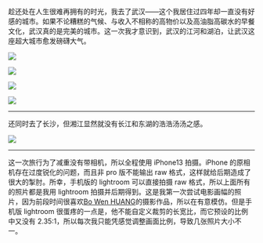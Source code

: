 趁还处在人生很难再拥有的时光，我去了武汉——这个我居住过四年却一直没有好感的城市。如果不论糟糕的气候、与收入不相称的高物价以及高油脂高碳水的早餐文化，武汉真的是完美的城市。这一次我才意识到，武汉的江河和湖泊，让武汉这座超大城市愈发磅礴大气。

![](https://img.oceanum.top/202306010030400.JPG!small)

![](https://img.oceanum.top/202306010040347.JPG!small)

![](https://img.oceanum.top/202306010040057.JPG!small)

![](https://img.oceanum.top/202306010040456.JPG!small)

---

还同时去了长沙，但湘江显然就没有长江和东湖的浩浩汤汤之感。

![](https://img.oceanum.top/202306010042751.JPG!small)

---

这一次旅行为了减重没有带相机，所以全程使用 iPhone13 拍摄。iPhone 的原相机存在过度锐化的问题，而且非 pro 版不能输出 raw 格式，这样就给后期造成了很大的掣肘。所幸，手机版的 lightroom 可以直接拍摄 raw 格式，所以上面所有的照片都是我用 lightroom 拍摄并后期得到。这是我第一次尝试电影画幅的照片，因为前段时间很喜欢[Bo Wen HUANG](https://www.behance.net/gpx2000)的摄影作品，所以在有意模仿。但是手机版 lightroom 很蛋疼的一点是，他不能自定义裁剪的长宽比，而它预设的比例中又没有 2.35:1，所以每次我只能凭感觉调整画面比例，导致几张照片大小不一。

<!-- ##{"timestamp":1685581961}## -->